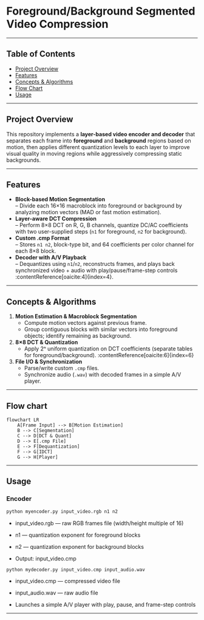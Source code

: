 # Foreground/Background Segmented Video Compression



---

## Table of Contents

- [Project Overview](#project-overview)  
- [Features](#features)  
- [Concepts & Algorithms](#concepts--algorithms)  
- [Flow Chart](#flow-chart)
- [Usage](#usage)  
 

---

## Project Overview

This repository implements a **layer-based video encoder and decoder** that separates each frame into **foreground** and **background** regions based on motion, then applies different quantization levels to each layer to improve visual quality in moving regions while aggressively compressing static backgrounds.

---

## Features

- **Block-based Motion Segmentation**  
  – Divide each 16×16 macroblock into foreground or background by analyzing motion vectors (MAD or fast motion estimation).  
- **Layer-aware DCT Compression**  
  – Perform 8×8 DCT on R, G, B channels, quantize DC/AC coefficients with two user-supplied steps (`n1` for foreground, `n2` for background).  
- **Custom .cmp Format**  
  – Stores `n1 n2`, block-type bit, and 64 coefficients per color channel for each 8×8 block.  
- **Decoder with A/V Playback**  
  – Dequantizes using `n1`/`n2`, reconstructs frames, and plays back synchronized video + audio with play/pause/frame-step controls :contentReference[oaicite:4]{index=4}.  

---

## Concepts & Algorithms

1. **Motion Estimation & Macroblock Segmentation**  
   - Compute motion vectors against previous frame.  
   - Group contiguous blocks with similar vectors into foreground objects; identify remaining as background. 
2. **8×8 DCT & Quantization**  
   - Apply 2ⁿ uniform quantization on DCT coefficients (separate tables for foreground/background). :contentReference[oaicite:6]{index=6}  
3. **File I/O & Synchronization**  
   - Parse/write custom `.cmp` files.  
   - Synchronize audio (`.wav`) with decoded frames in a simple A/V player.  

---

## Flow chart

```mermaid
flowchart LR
    A[Frame Input] --> B[Motion Estimation]
    B --> C[Segmentation]
    C --> D[DCT & Quant]
    D --> E[.cmp File]
    E --> F[Dequantization]
    F --> G[IDCT]
    G --> H[Player]
```
---

## Usage

### Encoder

```bash
python myencoder.py input_video.rgb n1 n2
```

- input_video.rgb — raw RGB frames file (width/height multiple of 16)

- n1 — quantization exponent for foreground blocks

- n2 — quantization exponent for background blocks

- Output: input_video.cmp

```
python mydecoder.py input_video.cmp input_audio.wav
```
- input_video.cmp — compressed video file

- input_audio.wav — raw audio file

- Launches a simple A/V player with play, pause, and frame-step controls

---


